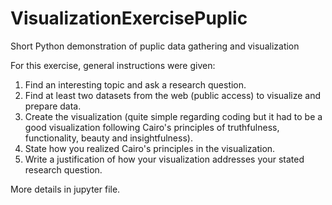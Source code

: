 # VisualizationExercisePuplic
Short Python demonstration of puplic data gathering and visualization

For this exercise, general instructions were given:
1. Find an interesting topic and ask a research question.
2. Find at least two datasets from the web (public access) to visualize and prepare data.
3. Create the visualization (quite simple regarding coding but it had to be a good visualization following Cairo's principles of truthfulness, functionality, beauty and insightfulness).
4. State how you realized Cairo's principles in the visualization.
5. Write a justification of how your visualization addresses your stated research question.

More details in jupyter file.